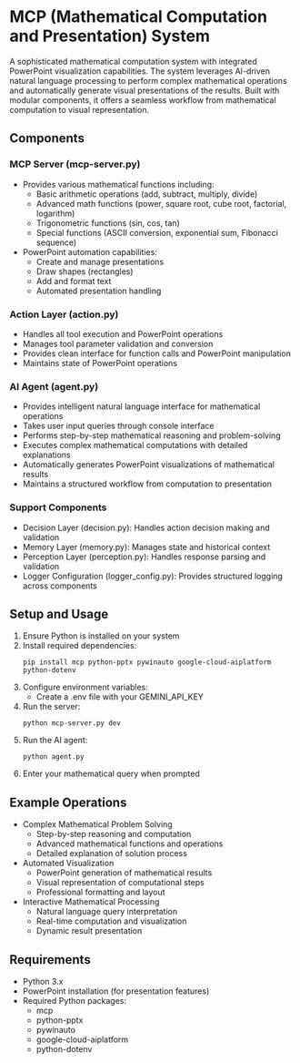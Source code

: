 # MCP (Mathematical Computation and Presentation) System

A sophisticated mathematical computation system with integrated PowerPoint visualization capabilities. The system leverages AI-driven natural language processing to perform complex mathematical operations and automatically generate visual presentations of the results. Built with modular components, it offers a seamless workflow from mathematical computation to visual representation.

## Components

### MCP Server (mcp-server.py)
- Provides various mathematical functions including:
  - Basic arithmetic operations (add, subtract, multiply, divide)
  - Advanced math functions (power, square root, cube root, factorial, logarithm)
  - Trigonometric functions (sin, cos, tan)
  - Special functions (ASCII conversion, exponential sum, Fibonacci sequence)
- PowerPoint automation capabilities:
  - Create and manage presentations
  - Draw shapes (rectangles)
  - Add and format text
  - Automated presentation handling

### Action Layer (action.py)
- Handles all tool execution and PowerPoint operations
- Manages tool parameter validation and conversion
- Provides clean interface for function calls and PowerPoint manipulation
- Maintains state of PowerPoint operations

### AI Agent (agent.py)
- Provides intelligent natural language interface for mathematical operations
- Takes user input queries through console interface
- Performs step-by-step mathematical reasoning and problem-solving
- Executes complex mathematical computations with detailed explanations
- Automatically generates PowerPoint visualizations of mathematical results
- Maintains a structured workflow from computation to presentation

### Support Components
- Decision Layer (decision.py): Handles action decision making and validation
- Memory Layer (memory.py): Manages state and historical context
- Perception Layer (perception.py): Handles response parsing and validation
- Logger Configuration (logger_config.py): Provides structured logging across components

## Setup and Usage

1. Ensure Python is installed on your system
2. Install required dependencies:
   ```
   pip install mcp python-pptx pywinauto google-cloud-aiplatform python-dotenv
   ```
3. Configure environment variables:
   - Create a .env file with your GEMINI_API_KEY
4. Run the server:
   ```
   python mcp-server.py dev
   ```
5. Run the AI agent:
   ```
   python agent.py
   ```
6. Enter your mathematical query when prompted

## Example Operations

- Complex Mathematical Problem Solving
  - Step-by-step reasoning and computation
  - Advanced mathematical functions and operations
  - Detailed explanation of solution process
- Automated Visualization
  - PowerPoint generation of mathematical results
  - Visual representation of computational steps
  - Professional formatting and layout
- Interactive Mathematical Processing
  - Natural language query interpretation
  - Real-time computation and visualization
  - Dynamic result presentation

## Requirements

- Python 3.x
- PowerPoint installation (for presentation features)
- Required Python packages:
  - mcp
  - python-pptx
  - pywinauto
  - google-cloud-aiplatform
  - python-dotenv
